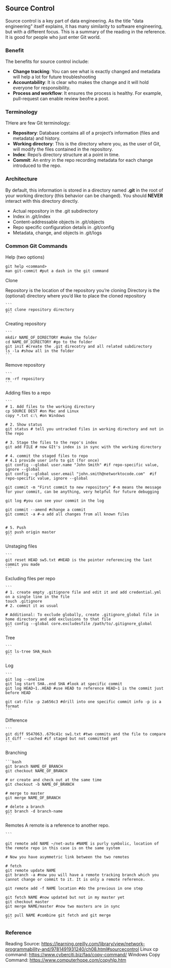 ## Source Control

Source control is a key part of data engineering. As the title "data engineering" itself explains, it has many similarity to software engineering, but with a different focus. This is a summary of the reading in the reference. It is good for people who just enter Git world.

### Benefit

The benefits for source control include:

* **Change tracking**: You can see what is exactly changed and metadata will help a lot for future troubleshooting
* **Accountability**: It is clear who makes the change and it will hold everyone for responsibility.
* **Process and workflow**: It ensures the process is healthy. For example, pull-request can enable review beofre a post.

### Terminology

THere are few Git terminology:

* **Repository**: Database contains all of a project’s information (files and metadata) and history.
* **Working directory**: This is the directory where you, as the user of Git, will modify the files contained in the repository.
* **Index**: Repo’s directory structure at a point in time.
* **Commit**: An entry in the repo recording metadata for each change introduced to the repo.

### Architecture

By default, this information is stored in a directory named **.git** in the root of your working directory (this behavior can be changed). You should **NEVER** interact with this directory directly.

* Actual repository in the .git subdirectory
* Index in .git/index
* Content-addressable objects in .git/objects
* Repo specific configuration details in .git/config
* Metadata, change, and objects in .git/logs

### Common Git Commands

Help (two options)

```
git help <command>
man git-commit #put a dash in the git command
```

Clone

Repository is the location of the repository you’re cloning
Directory is the (optional) directory where you’d like to place the cloned repository

    ```
    git clone repository directory
    ```

Creating repository

    ```
    mkdir NAME_OF_DIRECTORY #make the folder
    cd NAME_OF_DIRECTORY #go to the folder
    git init #create the .git direcotry and all related subdirectory
    ls -la #show all in the folder
    ```

Remove repository

    ```
    rm -rf repository
    ```

Adding files to a repo

    ```
    # 1. Add files to the working directory
    cp SOURCE DEST #on Mac and Linux
    copy *.txt c:\ #on Windows

    # 2. Show status
    git status # tell you untracked files in working directory and not in the repo

    # 3. Stage the files to the repo's index
    git add FILE # now GIt's index is in sync with the working directory

    # 4. commit the staged files to repo
    # 4.1 provide user info to git (for once)
    git config --global user.name "John Smith" #if repo-specific value, ignore --global
    git config --global user.email "john.smith@networktocode.com"  #if repo-specific value, ignore --global

    git commit -m "First commit to new repository" #-m means the message for your commit, can be anything, very helpful for future debugging 

    git log #you can see your commit in the log

    git commit --amend #change a commit
    git commit -a #-a add all changes from all known files


    # 5. Push
    git push origin master
    ```

Unstaging files

    ```
    git reset HEAD sw5.txt #HEAD is the pointer referencing the last commit you made 
    ```

Excluding files per repo

    ```
    # 1. create empty .gitignore file and edit it and add credential.yml on a single line in the file 
    touch .gitignore
    # 2. commit it as usual

    # Additional: To exclude globally, create .gitignore_global file in home directory and add exclusions to that file
    git config --global core.excludesfile /path/to/.gitignore_global
    ```

Tree

    ```
    git ls-tree SHA_Hash
    ```

Log

    ```
    git log --oneline
    git log start SHA..end SHA #look at specific commit
    git log HEAD~1..HEAD #use HEAD to reference HEAD~1 is the commit just before HEAD

    git cat-file -p 2a656c3 #drill into one specific commit info -p is a format
    ```

Difference

    ```
    git diff 9547063..679c41c sw1.txt #two commits and the file to compare
    it diff --cached #if staged but not committed yet
    ```

Branching

    ```bash
    git branch NAME_OF_BRANCH
    git checkout NAME_OF_BRANCH

    # or create and check out at the same time
    git checkout -b NAME_OF_BRANCH

    # merge to master
    git merge NAME_OF_BRANCH

    # delete a branch
    git branch -d branch-name
    ```

Remotes
A remote is a reference to another repo.

    ```

    git remote add NAME ~/net-auto #NAME is purly symbolic, location of the remote repo in this case is on the same system

    # Now you have asymmetric link between the two remotes

    # fetch
    git remote update NAME
    git branch -a #now you will have a remote tracking branch which you cannot change or commit to it. It is only a remote reference. 

    git remote add -f NAME location #do the previous in one step

    git fetch NAME #now updated but not in my master yet
    git checkout master
    git merge NAME/master #now two masters are in sync

    git pull NAME #combine git fetch and git merge 
    ```

### Reference

Reading Source: <https://learning.oreilly.com/library/view/network-programmability-and/9781491931240/ch08.html#sourcecontrol>
Linux cp command: <https://www.cyberciti.biz/faq/copy-command/>
Windows Copy Command: <https://www.computerhope.com/copyhlp.htm>